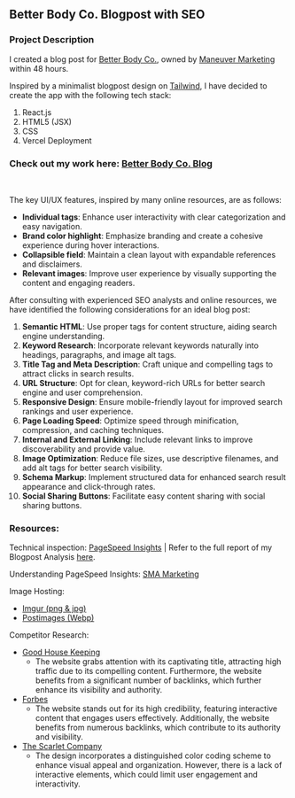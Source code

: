 ## **Better Body Co. Blogpost with SEO**

### Project Description

I created a blog post for [Better Body Co.](https://betterbody.co/), owned by [Maneuver Marketing](https://maneuvermarketing.com/) within 48 hours.
<br>

Inspired by a minimalist blogpost design on [Tailwind](https://www.tailwindawesome.com/resources/stablo/demo), I have decided to create the app with the following tech stack:

1. React.js
2. HTML5 (JSX)
3. CSS
4. Vercel Deployment

### Check out my work here: [Better Body Co. Blog](https://better-body-react.vercel.app/)

<br>

The key UI/UX features, inspired by many online resources, are as follows:

- **Individual tags**: Enhance user interactivity with clear categorization and easy navigation.
- **Brand color highlight**: Emphasize branding and create a cohesive experience during hover interactions.
- **Collapsible field**: Maintain a clean layout with expandable references and disclaimers.
- **Relevant images**: Improve user experience by visually supporting the content and engaging readers.

After consulting with experienced SEO analysts and online resources, we have identified the following considerations for an ideal blog post:

1. **Semantic HTML**: Use proper tags for content structure, aiding search engine understanding.
2. **Keyword Research**: Incorporate relevant keywords naturally into headings, paragraphs, and image alt tags.
3. **Title Tag and Meta Description**: Craft unique and compelling tags to attract clicks in search results.
4. **URL Structure**: Opt for clean, keyword-rich URLs for better search engine and user comprehension.
5. **Responsive Design**: Ensure mobile-friendly layout for improved search rankings and user experience.
6. **Page Loading Speed**: Optimize speed through minification, compression, and caching techniques.
7. **Internal and External Linking**: Include relevant links to improve discoverability and provide value.
8. **Image Optimization**: Reduce file sizes, use descriptive filenames, and add alt tags for better search visibility.
9. **Schema Markup**: Implement structured data for enhanced search result appearance and click-through rates.
10. **Social Sharing Buttons**: Facilitate easy content sharing with social sharing buttons.

### **Resources**:

Technical inspection: [PageSpeed Insights](https://pagespeed.web.dev/) | Refer to the full report of my Blogpost Analysis [here](https://pagespeed.web.dev/analysis/https-better-body-react-vercel-app/pmws7kyu9m?form_factor=mobile).

Understanding PageSpeed Insights: [SMA Marketing](https://www.youtube.com/watch?v=c5zSF1JQ1gs)

Image Hosting:

- [Imgur (png & jpg)](https://imgur.com/)
- [Postimages (Webp)](https://postimg.cc/)

Competitor Research:

- [Good House Keeping](https://www.goodhousekeeping.com/health-products/g43371225/best-supplements-for-menopause/)
  - The website grabs attention with its captivating title, attracting high traffic due to its compelling content. Furthermore, the website benefits from a significant number of backlinks, which further enhance its visibility and authority.
- [Forbes](https://www.forbes.com/health/family/best-menopause-supplements/)
  - The website stands out for its high credibility, featuring interactive content that engages users effectively. Additionally, the website benefits from numerous backlinks, which contribute to its authority and visibility.
- [The Scarlet Company](https://thescarletcompany.com/blogs/articles/understanding-your-menstrual-health-taking-extra-care)
  - The design incorporates a distinguished color coding scheme to enhance visual appeal and organization. However, there is a lack of interactive elements, which could limit user engagement and interactivity.
    <br>
